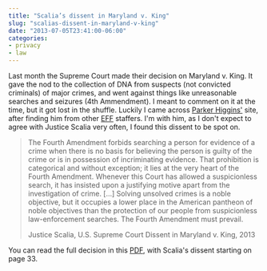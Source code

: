 ```yaml
---
title: "Scalia’s dissent in Maryland v. King"
slug: "scalias-dissent-in-maryland-v-king"
date: "2013-07-05T23:41:00-06:00"
categories: 
- privacy
- law
---
```

Last month the Supreme Court made their decision on Maryland v. King. It gave the nod to the collection of DNA from suspects (not convicted criminals) of major crimes, and went against things like unreasonable searches and seizures (4th Ammendment). I meant to comment on it at the time, but it got lost in the shuffle. Luckily I came across <a href="http://parkerhiggins.net/2013/06/scalias-powerful-dissent-in-maryland-v-king/">Parker Higgins'</a> site, after finding him from other <a href="http://eff.org">EFF</a> staffers. I'm with him, as I don't expect to agree with Justice Scalia very often, I found this dissent to be spot on.

>The Fourth Amendment forbids searching a person for evidence of a crime when there is no basis for believing the person is guilty of the crime or is in possession of incriminating evidence. That prohibition is categorical and without exception; it lies at the very heart of the Fourth Amendment. Whenever this Court has allowed a suspicionless search, it has insisted upon a justifying motive apart from the investigation of crime.
>[…]
>Solving unsolved crimes is a noble objective, but it occupies a lower place in the American pantheon of noble objectives than the protection of our people from suspicionless law-enforcement searches. The Fourth Amendment must prevail.
>
>Justice Scalia, 
>U.S. Supreme Court
>Dissent in Maryland v. King, 2013

You can read the full decision in this <a href="http://www.supremecourt.gov/opinions/12pdf/12-207_d18e.pdf">PDF</a>, with Scalia's dissent starting on page 33.
